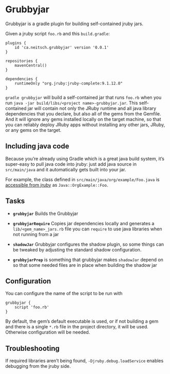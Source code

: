 # Grubbyjar

Grubbyjar is a gradle plugin for building self-contained jruby jars.

Given a jruby script `foo.rb` and this `build.gradle`:

    plugins {
        id 'ca.neitsch.grubbyjar' version '0.0.1'
    }

    repositories {
        mavenCentral()
    }

    dependencies {
        runtimeOnly "org.jruby:jruby-complete:9.1.12.0"
    }

`gradle grubbyjar` will build a self-contained jar that runs `foo.rb` when
you run `java -jar build/libs/<project name>-grubbyjar.jar`. This
self-contained jar will contain not only the JRuby runtime and all java
library dependencies that you declare, but also all of the gems from the
Gemfile. And it will ignore any gems installed locally on the target
machine, so that you can reliably deploy JRuby apps without installing
any other jars, JRuby, or any gems on the target.

## Including java code

Because you’re already using Gradle which is a great java build system,
it’s super-easy to pull java code into jruby: just add java source in
`src/main/java` and it automatically gets built into your jar.

For example, the class defined in `src/main/java/org/example/Foo.java` is
[accessible from jruby][] as `Java::OrgExample::Foo`.

[accessible from jruby]: https://github.com/jruby/jruby/wiki/CallingJavaFromJRuby#referencing-java-classes-using-full-qualified-class-name

## Tasks

  - **`grubbyjar`**
    Builds the Grubbyjar

  - **`grubbyjarRequire`**
    Copies jar dependencies locally and generates a
    `lib/<gem_name>_jars.rb` file you can `require` to use java libraries
    when not running from a jar

  - **`shadowJar`**
    Grubbyjar configures the shadow plugin, so some things can be tweaked by
    adjusting the standard shadow configuration.

  - **`grubbyjarPrep`**
      is something that grubbyjar makes `shadowJar` depend on so that some
      needed files are in place when building the shadow jar

## Configuration

You can configure the name of the script to be run with

    grubbyjar {
        script 'foo.rb'
    }

By default, the gem’s default executable is used, or if not building a gem and
there is a single `*.rb` file in the project directory, it will be used.
Otherwise configuration will be needed.

## Troubleshooting

If required libraries aren’t being found, `-Djruby.debug.loadService`
enables debugging from the jruby side.
